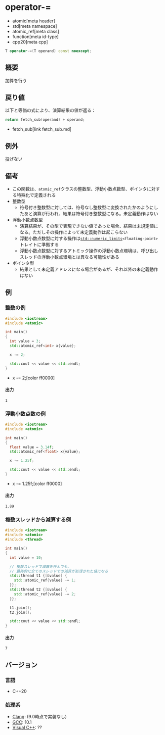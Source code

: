 # operator-=
* atomic[meta header]
* std[meta namespace]
* atomic_ref[meta class]
* function[meta id-type]
* cpp20[meta cpp]

```cpp
T operator-=(T operand) const noexcept;
```

## 概要
加算を行う


## 戻り値
以下と等価の式により、演算結果の値が返る：

```cpp
return fetch_sub(operand) + operand;
```
* fetch_sub[link fetch_sub.md]


## 例外
投げない


## 備考
- この関数は、`atomic_ref`クラスの整数型、浮動小数点数型、ポインタに対する特殊化で定義される
- 整数型
    - 符号付き整数型に対しては、符号なし整数型に変換されたかのようにしたあと演算が行われ、結果は符号付き整数型になる。未定義動作はない
- 浮動小数点数型
    - 演算結果が、その型で表現できない値であった場合、結果は未規定値になる。ただしその操作によって未定義動作は起こらない
    - 浮動小数点数型に対する操作は[`std::numeric_limits`](/reference/limits/numeric_limits.md)`<floating-point>`トレイトに準拠する
    - 浮動小数点数型に対するアトミック操作の浮動小数点環境は、呼び出しスレッドの浮動小数点環境とは異なる可能性がある
- ポインタ型
    - 結果として未定義アドレスになる場合があるが、それ以外の未定義動作はない


## 例
### 整数の例
```cpp example
#include <iostream>
#include <atomic>

int main()
{
  int value = 3;
  std::atomic_ref<int> x{value};

  x -= 2;

  std::cout << value << std::endl;
}
```
* x -= 2;[color ff0000]

#### 出力
```
1
```

### 浮動小数点数の例
```cpp example
#include <iostream>
#include <atomic>

int main()
{
  float value = 3.14f;
  std::atomic_ref<float> x{value};

  x -= 1.25f;

  std::cout << value << std::endl;
}
```
* x -= 1.25f;[color ff0000]

#### 出力
```
1.89
```

### 複数スレッドから減算する例
```cpp example
#include <iostream>
#include <atomic>
#include <thread>

int main()
{
  int value = 10;

  // 複数スレッドで減算を呼んでも、
  // 最終的に全てのスレッドでの減算が処理された値になる
  std::thread t1 {[&value] {
    std::atomic_ref{value} -= 1;
  }};
  std::thread t2 {[&value] {
    std::atomic_ref{value} -= 2;
  }};

  t1.join();
  t2.join();

  std::cout << value << std::endl;
}
```

#### 出力
```
7
```


## バージョン
### 言語
- C++20

### 処理系
- [Clang](/implementation.md#clang): (9.0時点で実装なし)
- [GCC](/implementation.md#gcc): 10.1
- [Visual C++](/implementation.md#visual_cpp): ??

